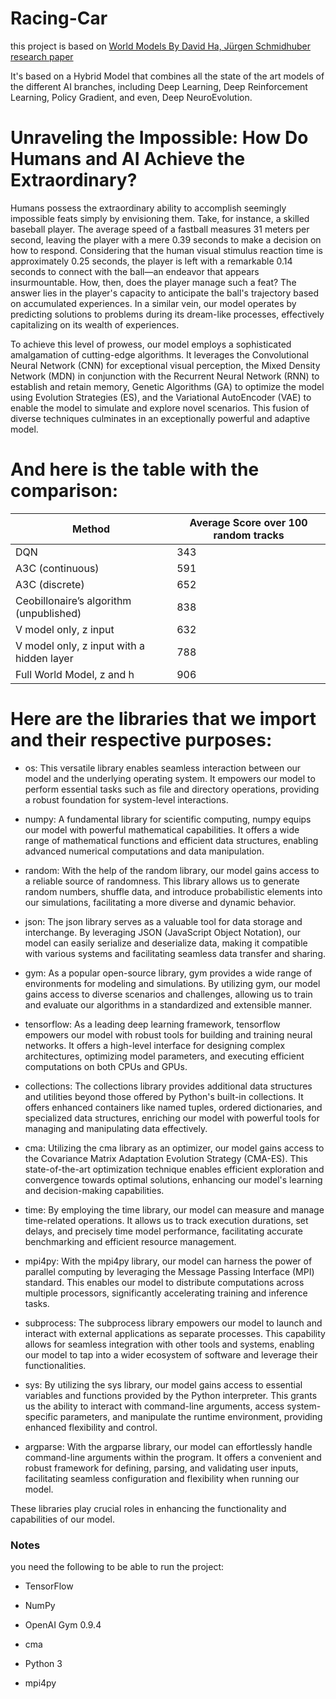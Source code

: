 # Racing-Car
this project is based on [World Models By David Ha, Jürgen Schmidhuber research paper](https://worldmodels.github.io/)

It's based on a Hybrid Model that combines all the state of the art models of the different AI branches, including Deep Learning, Deep Reinforcement Learning, Policy Gradient, and even, Deep NeuroEvolution.

# Unraveling the Impossible: How Do Humans and AI Achieve the Extraordinary?
Humans possess the extraordinary ability to accomplish seemingly impossible feats simply by envisioning them. Take, for instance, a skilled baseball player. The average speed of a fastball measures 31 meters per second, leaving the player with a mere 0.39 seconds to make a decision on how to respond. Considering that the human visual stimulus reaction time is approximately 0.25 seconds, the player is left with a remarkable 0.14 seconds to connect with the ball—an endeavor that appears insurmountable. How, then, does the player manage such a feat? The answer lies in the player's capacity to anticipate the ball's trajectory based on accumulated experiences. In a similar vein, our model operates by predicting solutions to problems during its dream-like processes, effectively capitalizing on its wealth of experiences.

To achieve this level of prowess, our model employs a sophisticated amalgamation of cutting-edge algorithms. It leverages the Convolutional Neural Network (CNN) for exceptional visual perception, the Mixed Density Network (MDN) in conjunction with the Recurrent Neural Network (RNN) to establish and retain memory, Genetic Algorithms (GA) to optimize the model using Evolution Strategies (ES), and the Variational AutoEncoder (VAE) to enable the model to simulate and explore novel scenarios. This fusion of diverse techniques culminates in an exceptionally powerful and adaptive model.

# And here is the table with the comparison:
| Method | Average Score over 100 random tracks |
| --- | --- |
| DQN | 343 |
| A3C (continuous) | 591 |
| A3C (discrete) | 652 |
| Ceobillonaire’s algorithm (unpublished) | 838 |
| V model only, z input | 632 |
| V model only, z input with a hidden layer | 788 |
| Full World Model, z and h | 906 |

# Here are the libraries that we import and their respective purposes:

* os: This versatile library enables seamless interaction between our model and the underlying operating system. It empowers our model to perform essential tasks such as file and directory operations, providing a robust foundation for system-level interactions.

* numpy: A fundamental library for scientific computing, numpy equips our model with powerful mathematical capabilities. It offers a wide range of mathematical functions and efficient data structures, enabling advanced numerical computations and data manipulation.

* random: With the help of the random library, our model gains access to a reliable source of randomness. This library allows us to generate random numbers, shuffle data, and introduce probabilistic elements into our simulations, facilitating a more diverse and dynamic behavior.

* json: The json library serves as a valuable tool for data storage and interchange. By leveraging JSON (JavaScript Object Notation), our model can easily serialize and deserialize data, making it compatible with various systems and facilitating seamless data transfer and sharing.

* gym: As a popular open-source library, gym provides a wide range of environments for modeling and simulations. By utilizing gym, our model gains access to diverse scenarios and challenges, allowing us to train and evaluate our algorithms in a standardized and extensible manner.

* tensorflow:  As a leading deep learning framework, tensorflow empowers our model with robust tools for building and training neural networks. It offers a high-level interface for designing complex architectures, optimizing model parameters, and executing efficient computations on both CPUs and GPUs.

* collections: The collections library provides additional data structures and utilities beyond those offered by Python's built-in collections. It offers enhanced containers like named tuples, ordered dictionaries, and specialized data structures, enriching our model with powerful tools for managing and manipulating data effectively.

* cma: Utilizing the cma library as an optimizer, our model gains access to the Covariance Matrix Adaptation Evolution Strategy (CMA-ES). This state-of-the-art optimization technique enables efficient exploration and convergence towards optimal solutions, enhancing our model's learning and decision-making capabilities.

* time: By employing the time library, our model can measure and manage time-related operations. It allows us to track execution durations, set delays, and precisely time model performance, facilitating accurate benchmarking and efficient resource management.

* mpi4py: With the mpi4py library, our model can harness the power of parallel computing by leveraging the Message Passing Interface (MPI) standard. This enables our model to distribute computations across multiple processors, significantly accelerating training and inference tasks.

* subprocess: The subprocess library empowers our model to launch and interact with external applications as separate processes. This capability allows for seamless integration with other tools and systems, enabling our model to tap into a wider ecosystem of software and leverage their functionalities.

* sys: By utilizing the sys library, our model gains access to essential variables and functions provided by the Python interpreter. This grants us the ability to interact with command-line arguments, access system-specific parameters, and manipulate the runtime environment, providing enhanced flexibility and control.

* argparse: With the argparse library, our model can effortlessly handle command-line arguments within the program. It offers a convenient and robust framework for defining, parsing, and validating user inputs, facilitating seamless configuration and flexibility when running our model.

These libraries play crucial roles in enhancing the functionality and capabilities of our model.

### Notes

you need the following to be able to run the project:

* TensorFlow

* NumPy
* OpenAI Gym 0.9.4
* cma
* Python 3
* mpi4py
